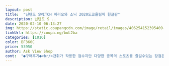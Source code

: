 ```yaml
---
layout: post 
title:  "닌텐도 SWITCH 마리오와 소닉 2020도쿄올림픽 한글판" 
description: 닌텐도 S ..
date: 2020-02-10 06:13:27 
img: https://static.coupangcdn.com/image/retail/images/406254152395409-551f5825-5392-4c2f-ad0b-e62dc0c61c03.jpg 
linkUrl: https://coupa.ng/boL2ba 
categories: [1016] 
color: BF360C 
price: 53950 
author: Ask View Shop 
cont:  "●구매후기●<br/>걘취가 작용한 점수지만 다양한 종목의 스포츠를 즐길수있는 장점은 있지만 아이들이 조작을 어려워하네요.<br/><br/>그냥 올림픽이 좋은신분은 구매 ㅎ<br/>닌텐도 스위치 게임 중 집에 마리오 파티와 마리오 카트가 있었는데 한동안 잘 가지고 놀더니 1년여가 지나니까 다른 게 하고 싶다길래 찾아보다가 이걸 골랐어요.<br/> 저희 집은 막내가 초1이라 어려운 게임은 힘들고 그렇다고 너무 유아틱하면 초6, 초3아들내미들이 짜증내서 세 아이 함께 할 수 있고 여러 게임이 가능한 것 고르다 보니 이걸 골랐어요.<br/> 마리오 파티 해보신분은 아시겠지만 이것도 패밀리 게임이에요.<br/> 전 연령층 가능한^^ 마리오 파티보다 모션캡쳐 기능을 더 많이 사용할 수 있어요.<br/> 그래서 게임 잘못하는 저학년도 게임가능해요.<br/> 저희는 온가족이 펜싱과 100m달리기에 빠졌어요.<br/> 게임 종류도 참 다양해요^^<br/>닌텐도 스위치팩 순위를 정한다면 중하위 수준의 팩이라고 먼저 총평남깁니다.<br/><br/>도쿄올림픽 개최를 못해서 유효기간연장팩입니다.<br/>ㅎ<br/>뭔지모르게 복잡한감도 있고, 베스트팩 순위에는 못들것 같아요<br/>운동종목은 다양하지만 큰 기쁨을 느끼면서 경쟁할만한 게임은 몇개되지 않고 그것도 단순 팔 흔들기라서 몇번반복하면 팔아파서 게임을 못할지경입니다 ... <br/><br/>이미 파티게임이 많아서 추가적으로 하나 구매한다면 나쁘지는 않지만 이것을 메인으로 보고 사기엔 오히려 재미반감... <br/> 마리오파티가 훨씬낫습니다 설때 사서 가족과 3회하고 봉인!<br/>탁구나 양궁 기본달리기 정도 외엔 나머지는 거의 비슷한동작의 반복이고 그런게 아닌경우 한사람이 하고 나머지 셋은 손가락빨면서 구경인데 그것도 구경하며 큰 재미가 없음... <br/><br/>파티혹은 접대용으로 고민하는 어른이들을 위한 상품평입니다<br/>걘취가 작용한 점수지만 다양한 종목의 스포츠를 즐길수있는 장점은 있지만 아이들이 조작을 어려워하네요.<br/><br/>그냥 올림픽이 좋은신분은 구매 ㅎ<br/>닌텐도 스위치 게임 중 집에 마리오 파티와 마리오 카트가 있었는데 한동안 잘 가지고 놀더니 1년여가 지나니까 다른 게 하고 싶다길래 찾아보다가 이걸 골랐어요.<br/> 저희 집은 막내가 초1이라 어려운 게임은 힘들고 그렇다고 너무 유아틱하면 초6, 초3아들내미들이 짜증내서 세 아이 함께 할 수 있고 여러 게임이 가능한 것 고르다 보니 이걸 골랐어요.<br/> 마리오 파티 해보신분은 아시겠지만 이것도 패밀리 게임이에요.<br/> 전 연령층 가능한^^ 마리오 파티보다 모션캡쳐 기능을 더 많이 사용할 수 있어요.<br/> 그래서 게임 잘못하는 저학년도 게임가능해요.<br/> 저희는 온가족이 펜싱과 100m달리기에 빠졌어요.<br/> 게임 종류도 참 다양해요^^<br/>닌텐도 스위치팩 순위를 정한다면 중하위 수준의 팩이라고 먼저 총평남깁니다.<br/><br/>도쿄올림픽 개최를 못해서 유효기간연장팩입니다.<br/>ㅎ<br/>뭔지모르게 복잡한감도 있고, 베스트팩 순위에는 못들것 같아요<br/>운동종목은 다양하지만 큰 기쁨을 느끼면서 경쟁할만한 게임은 몇개되지 않고 그것도 단순 팔 흔들기라서 몇번반복하면 팔아파서 게임을 못할지경입니다 ... <br/><br/>이미 파티게임이 많아서 추가적으로 하나 구매한다면 나쁘지는 않지만 이것을 메인으로 보고 사기엔 오히려 재미반감... <br/> 마리오파티가 훨씬낫습니다 설때 사서 가족과 3회하고 봉인!<br/>탁구나 양궁 기본달리기 정도 외엔 나머지는 거의 비슷한동작의 반복이고 그런게 아닌경우 한사람이 하고 나머지 셋은 손가락빨면서 구경인데 그것도 구경하며 큰 재미가 없음... <br/><br/>파티혹은 접대용으로 고민하는 어른이들을 위한 상품평입니다<br/>" 
---
```

